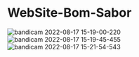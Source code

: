 # WebSite-Bom-Sabor
![bandicam 2022-08-17 15-19-00-220](https://user-images.githubusercontent.com/96897007/185214910-4bc7e400-efe6-4300-950a-2f0a10b8ac55.jpg)
![bandicam 2022-08-17 15-19-45-455](https://user-images.githubusercontent.com/96897007/185214919-5b94509c-128e-4b18-a7b4-a472071c3b20.jpg)
![bandicam 2022-08-17 15-21-54-543](https://user-images.githubusercontent.com/96897007/185214927-03c40ef7-c1f3-4eaa-bd29-129d36d2dc9b.jpg)
